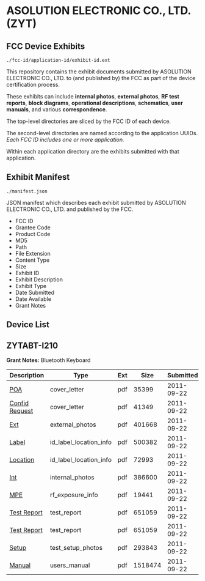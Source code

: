 # ASOLUTION ELECTRONIC CO., LTD. (ZYT)
## FCC Device Exhibits

```
./fcc-id/application-id/exhibit-id.ext
```

This repository contains the exhibit documents submitted by ASOLUTION ELECTRONIC CO., LTD. to (and published by) the FCC as part of the device certification process.

These exhibits can include **internal photos**, **external photos**, **RF test reports**, **block diagrams**, **operational descriptions**, **schematics**, **user manuals**, and various **correspondence**.

The top-level directories are sliced by the FCC ID of each device.

The second-level directories are named according to the application UUIDs. *Each FCC ID includes one or more application.*

Within each application directory are the exhibits submitted with that application. 

## Exhibit Manifest

```
./manifest.json
```

JSON manifest which describes each exhibit submitted by ASOLUTION ELECTRONIC CO., LTD. and published by the FCC.

- FCC ID
- Grantee Code
- Product Code
- MD5
- Path
- File Extension
- Content Type
- Size
- Exhibit ID
- Exhibit Description
- Exhibit Type
- Date Submitted
- Date Available
- Grant Notes

## Device List
## ZYTABT-I210
**Grant Notes:** Bluetooth Keyboard

| Description | Type | Ext | Size | Submitted | Available |
| ----------- | ---- | --- | ---- | --------- | --------- |
| [POA](ZYTABT-I210/8f4fc9e99f9a186d3364222a40fe76c0/1546971.pdf) | cover_letter | pdf | 35399 | 2011-09-22 | 2011-09-22 |
| [Confid Request](ZYTABT-I210/8f4fc9e99f9a186d3364222a40fe76c0/1546973.pdf) | cover_letter | pdf | 41349 | 2011-09-22 | 2011-09-22 |
| [Ext](ZYTABT-I210/8f4fc9e99f9a186d3364222a40fe76c0/1546975.pdf) | external_photos | pdf | 401668 | 2011-09-22 | 2011-09-22 |
| [Label](ZYTABT-I210/8f4fc9e99f9a186d3364222a40fe76c0/1546977.pdf) | id_label_location_info | pdf | 500382 | 2011-09-22 | 2011-09-22 |
| [Location](ZYTABT-I210/8f4fc9e99f9a186d3364222a40fe76c0/1546978.pdf) | id_label_location_info | pdf | 72993 | 2011-09-22 | 2011-09-22 |
| [Int](ZYTABT-I210/8f4fc9e99f9a186d3364222a40fe76c0/1546976.pdf) | internal_photos | pdf | 386600 | 2011-09-22 | 2011-09-22 |
| [MPE](ZYTABT-I210/8f4fc9e99f9a186d3364222a40fe76c0/1546974.pdf) | rf_exposure_info | pdf | 19441 | 2011-09-22 | 2011-09-22 |
| [Test Report](ZYTABT-I210/8f4fc9e99f9a186d3364222a40fe76c0/1546982.pdf) | test_report | pdf | 651059 | 2011-09-22 | 2011-09-22 |
| [Test Report](ZYTABT-I210/8f4fc9e99f9a186d3364222a40fe76c0/1546982.pdf) | test_report | pdf | 651059 | 2011-09-22 | 2011-09-22 |
| [Setup](ZYTABT-I210/8f4fc9e99f9a186d3364222a40fe76c0/1546970.pdf) | test_setup_photos | pdf | 293843 | 2011-09-22 | 2011-09-22 |
| [Manual](ZYTABT-I210/8f4fc9e99f9a186d3364222a40fe76c0/1546980.pdf) | users_manual | pdf | 1518474 | 2011-09-22 | 2011-09-22 |
